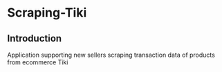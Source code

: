 # Scraping-Tiki

## Introduction
Application supporting new sellers scraping transaction data of products from ecommerce Tiki
